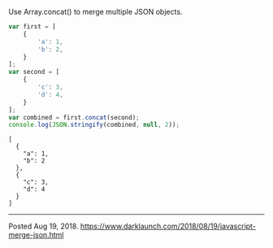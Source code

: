 Use Array.concat() to merge multiple JSON objects.

```javascript
var first = [
    {
        'a': 1,
        'b': 2,
    }
];
var second = [
    {
        'c': 3,
        'd': 4,
    }
];
var combined = first.concat(second);
console.log(JSON.stringify(combined, null, 2));
```
```
[
  {
    "a": 1,
    "b": 2
  },
  {
    "c": 3,
    "d": 4
  }
]
```

---


Posted Aug 19, 2018.
https://www.darklaunch.com/2018/08/19/javascript-merge-json.html